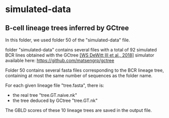 # simulated-data

## B-cell lineage trees inferred by GCtree

In this folder, we used folder 50 of the "simulated-data" file.

folder "simulated-data" contains several files with a total of 92 simulated BCR lines obtained with the GCtree [[WS DeWitt III et al., 2018]](https://academic.oup.com/mbe/article/35/5/1253/4893244) simulator available here: https://github.com/matsengrp/gctree

Folder 50 contains several fasta files corresponding to the BCR lineage tree, containing at most the same number of sequences as the folder name.

For each given lineage file "tree.fasta", there is:
- the real tree "tree.GT.naive.nk"
- the tree deduced by GCtree "tree.GT.nk"

The GBLD scores of these 10 lineage trees are saved in the output file.

